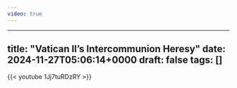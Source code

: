 ```yaml
---
video: true
---
```


---
title: "Vatican II’s Intercommunion Heresy"
date: 2024-11-27T05:06:14+0000
draft: false
tags: []
---

{{< youtube 1Jj7tuRDzRY >}}
